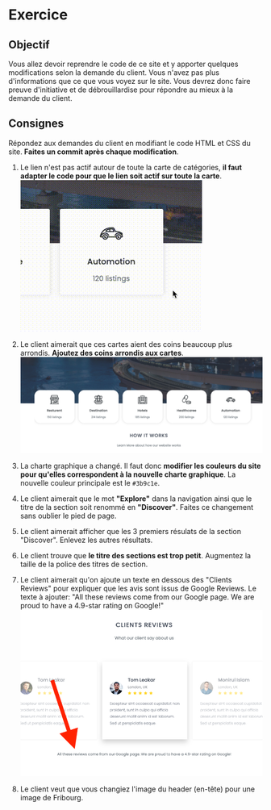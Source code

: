 # Exercice

## Objectif

Vous allez devoir reprendre le code de ce site et y apporter quelques modifications selon la demande du client. Vous n'avez pas plus d'informations que ce que vous voyez sur le site. Vous devrez donc faire preuve d'initiative et de débrouillardise pour répondre au mieux à la demande du client.

## Consignes

Répondez aux demandes du client en modifiant le code HTML et CSS du site. **Faites un commit après chaque modification**.

1.  Le lien n'est pas actif autour de toute la carte de catégories, **il faut adapter le code pour que le lien soit actif sur toute la carte**.  
    ![bug 1](./doc/bug-1.gif)

1.  Le client aimerait que ces cartes aient des coins beaucoup plus arrondis. **Ajoutez des coins arrondis aux cartes**.
    ![rounded](./doc/rounded.png)

1.  La charte graphique a changé. Il faut donc **modifier les couleurs du site pour qu'elles correspondent à la nouvelle charte graphique**. La nouvelle couleur principale est le `#3b9c1e`.

1.  Le client aimerait que le mot **"Explore"** dans la navigation ainsi que le titre de la section soit renommé en **"Discover"**. Faites ce changement sans oublier le pied de page.

1.  Le client aimerait afficher que les 3 premiers résulats de la section "Discover". Enlevez les autres résultats.

1.  Le client trouve que **le titre des sections est trop petit**. Augmentez la taille de la police des titres de section.

1.  Le client aimerait qu'on ajoute un texte en dessous des "Clients Reviews" pour expliquer que les avis sont issus de Google Reviews. Le texte à ajouter: "All these reviews come from our Google page. We are proud to have a 4.9-star rating on Google!"
    ![feature](./doc/feature.png)

1.  Le client veut que vous changiez l'image du header (en-tête) pour une image de Fribourg.
